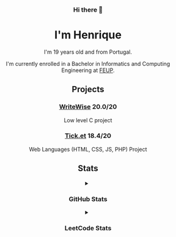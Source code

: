 <div align="center">
  
  ### Hi there 👋
  # I'm Henrique

  I'm 19 years old and from Portugal.
  
  I'm currently enrolled in a Bachelor in Informatics and Computing Engineering at [FEUP](https://sigarra.up.pt/feup/pt/web_page.Inicial).
  
  ## Projects
  
  <h3>
    <a href="https://github.com/HenriqueCaridade/WriteWise">WriteWise</a>
    20.0/20
  </h3>
  <p>Low level C project</p>
    
  <h3>
    <a href="https://github.com/HenriqueCaridade/TicketManager">Tick.et</a>
    18.4/20
  </h3>
    <p>Web Languages (HTML, CSS, JS, PHP) Project</p>
  
  ## Stats
  
  <details>
    <summary>
      <h3> GitHub Stats </h3>
    </summary>
    <div align="center">
      <img height="200em" src="https://github-readme-stats.vercel.app/api?username=HenriqueCaridade&show_icons=true&include_all_commits=true&count_private=true&theme=dark"/>
      <img height="200em" src="https://github-readme-stats.vercel.app/api/top-langs/?username=HenriqueCaridade&langs_count=5&layout=donut&theme=dark"/><br>
      <img height="200em" src="https://github-readme-streak-stats.herokuapp.com/?user=HenriqueCaridade&count_private=true&theme=dark">
    </div>  
  </details>
  
  <details>
    <summary>
      <h3> LeetCode Stats </h3>
    </summary>
    <a href="https://leetcode.com/HenriqueCaridade">
      <img alt="No Stats Available" src="https://leetcard.jacoblin.cool/HenriqueCaridade?theme=dark">
    </a>
  </details>
</div>
